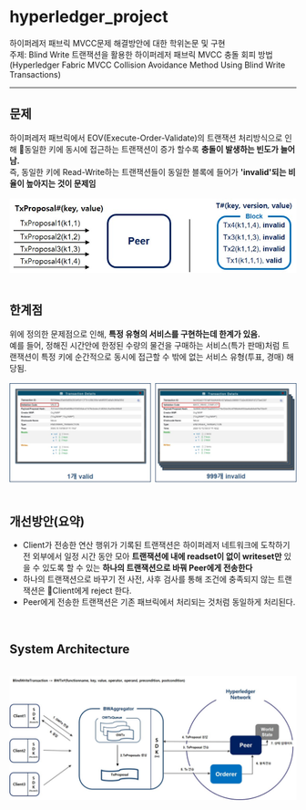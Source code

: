 # hyperledger_project
하이퍼레저 패브릭 MVCC문제 해결방안에 대한 학위논문 및 구현<br>
주제: Blind Write 트랜잭션을 활용한 하이퍼레저 패브릭 MVCC 충돌 회피 방법<br>
(Hyperledger Fabric MVCC Collision Avoidance Method Using Blind Write Transactions)
___
## 문제
하이퍼레저 패브릭에서 EOV(Execute-Order-Validate)의 트랜잭션 처리방식으로 인해 동일한 키에 동시에 접근하는 트랜잭션이 증가 할수록 **충돌이 발생하는 빈도가 늘어남.**<br>즉, 동일한 키에 Read-Write하는 트랜잭션들이 동일한 블록에 들어가 **'invalid'되는 비율이 높아지는 것이 문제임**
<br><br>
<img src="images/image1.jpg" alt="drawing" width="700"/><br>
<br>

## 한계점
위에 정의한 문제점으로 인해, **특정 유형의 서비스를 구현하는데 한계가 있음.**<br>예를 들어, 정해진 시간안에 한정된 수량의 물건을 구매하는 서비스(특가 판매)처럼 트랜잭션이 특정 키에 순간적으로 동시에 접근할 수 밖에 없는 서비스 유형(투표, 경매) 해당됨.
<br><br>
<img src="images/image2.jpg" alt="drawing" width="700"/><br>
<br>

## 개선방안(요약)
* Client가 전송한 연산 행위가 기록된 트랜잭션은 하이퍼레저 네트워크에 도착하기 전 외부에서 일정 시간 동안 모아 **트랜잭션에 내에 readset이 없이 writeset만** 있을 수 있도록 할 수 있는 **하나의 트랜잭션으로 바꿔 Peer에게 전송한다**
* 하나의 트랜잭션으로 바꾸기 전 사전, 사후 검사를 통해 조건에 충족되지 않는 트랜잭션은 Client에게 reject 한다.
* Peer에게 전송한 트랜잭션은 기존 패브릭에서 처리되는 것처럼 동일하게 처리된다.
<br>

## System Architecture
<br>
<img src="images/image3.jpg" alt="drawing" width="700"/><br>

